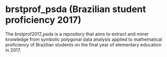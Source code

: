# brstprof_psda (Brazilian student proficiency 2017)
The brstprof2017_psda is a repository that aims to extract and miner knowledge from symbolic polygonal data analysis applied to mathematical proficiency of Brazilian students on the final year of elementary education in 2017.
